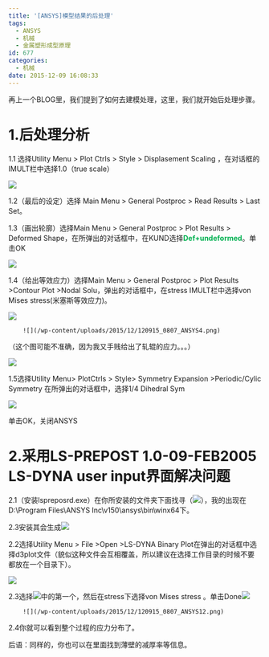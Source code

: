 ```yaml
---
title: '[ANSYS]模型结果的后处理'
tags:
  - ANSYS
  - 机械
  - 金属塑形成型原理
id: 677
categories:
  - 机械
date: 2015-12-09 16:08:33
---
```


再上一个BLOG里，我们提到了如何去建模处理，这里，我们就开始后处理步骤。

# 1.后处理分析

  1.1 选择Utility Menu &gt; Plot Ctrls &gt; Style &gt; Displasement Scaling ，在对话框的IMULT栏中选择1.0（true scale）

![](/wp-content/uploads/2015/12/120915_0807_ANSYS1.png)

  1.2（最后的设定）选择 Main Menu &gt; General Postproc &gt; Read Results &gt; Last Set。

  1.3（画出轮廓）选择Main Menu &gt; General Postproc &gt; Plot Results &gt; Deformed Shape，在所弹出的对话框中，在KUND选择<span style="color:#00b050">**Def+undeformed**</span>。单击OK<span style="color:#00b050">
		</span>

![](/wp-content/uploads/2015/12/120915_0807_ANSYS2.png)

  1.4（给出等效应力）选择Main Menu &gt; General Postproc &gt; Plot Results &gt;Contour Plot &gt;Nodal Solu，弹出的对话框中，在stress IMULT栏中选择von Mises stress(米塞斯等效应力)。

![](/wp-content/uploads/2015/12/120915_0807_ANSYS3.png)

		![](/wp-content/uploads/2015/12/120915_0807_ANSYS4.png)

（这个图可能不准确，因为我又手贱给出了轧辊的应力。。。）

![](/wp-content/uploads/2015/12/120915_0807_ANSYS5.png)

 1.5选择Utility Menu&gt; PlotCtrls &gt; Style&gt; Symmetry Expansion &gt;Periodic/Cylic Symmetry 在所弹出的对话框中，选择1/4 Dihedral Sym

![](/wp-content/uploads/2015/12/120915_0807_ANSYS6.png)

单击OK，关闭ANSYS

# 2.采用LS-PREPOST 1.0-09-FEB2005 LS-DYNA user input界面解决问题

  2.1（安装lspreposrd.exe）在你所安装的文件夹下面找寻（![](/wp-content/uploads/2015/12/120915_0807_ANSYS7.png)），我的出现在D:\Program Files\ANSYS Inc\v150\ansys\bin\winx64下。

  2.3安装其会生成![](/wp-content/uploads/2015/12/120915_0807_ANSYS8.png)

  2.2选择Utility Menu &gt; File &gt;Open &gt;LS-DYNA Binary Plot在弹出的对话框中选择d3plot文件（貌似这种文件会互相覆盖，所以建议在选择工作目录的时候不要都放在一个目录下）。

![](/wp-content/uploads/2015/12/120915_0807_ANSYS9.png)

  2.3选择![](/wp-content/uploads/2015/12/120915_0807_ANSYS10.png)中的第一个，然后在stress下选择von Mises stress 。单击Done![](/wp-content/uploads/2015/12/120915_0807_ANSYS11.png)

		![](/wp-content/uploads/2015/12/120915_0807_ANSYS12.png)

2.4你就可以看到整个过程的应力分布了。

后语：同样的，你也可以在里面找到薄壁的减厚率等信息。